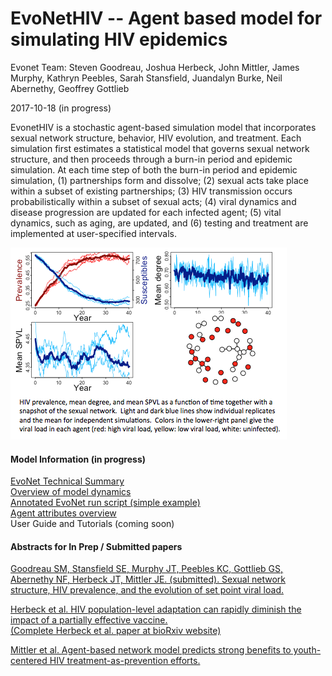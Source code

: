 
# EvoNetHIV -- Agent based model for simulating HIV epidemics

Evonet Team: Steven Goodreau, Joshua Herbeck, John Mittler, James Murphy, Kathryn Peebles, Sarah Stansfield, Juandalyn Burke, Neil Abernethy, Geoffrey Gottlieb

2017-10-18 (in progress)

EvonetHIV is a stochastic agent-based simulation model that incorporates sexual network structure, behavior, HIV evolution, and treatment. Each simulation first estimates a statistical model that governs sexual network structure, and then proceeds through a burn-in period and epidemic simulation. At each time step of both the burn-in period and epidemic simulation, (1) partnerships form and dissolve; (2) sexual acts take place within a subset of existing partnerships; (3) HIV transmission occurs probabilistically within a subset of sexual acts; (4) viral dynamics and disease progression are updated for each infected agent; (5) vital dynamics, such as aging, are updated, and (6) testing and treatment are implemented at user-specified intervals.

![](./img/Prev_mean_degree_network_pic.png)

#### Model Information (in progress)  

[EvoNet Technical Summary](./files/EvoNet_Technical_Summary.pdf)  
[Overview of model dynamics](./files/overview_link.md)  
[Annotated EvoNet run script (simple example)](./files/Quick_start_overview.md)  
[Agent attributes overview](./files/EvoNet_Agent_Attributes_Overview.md)  
User Guide and Tutorials (coming soon)

#### Abstracts for In Prep / Submitted papers

[Goodreau SM, Stansfield SE, Murphy JT, Peebles KC, Gottlieb GS, Abernethy NF, Herbeck JT, Mittler JE. (submitted). Sexual network structure, HIV prevalence, and the evolution of set point viral load.](./files/abstractsGoodreau1.md)    

[Herbeck et al. HIV population-level adaptation can rapidly diminish the impact of a partially effective vaccine.](./files/abstractsHerbeck1.md)  
[(Complete Herbeck et al. paper at bioRxiv website)](https://www.biorxiv.org/content/early/2017/02/22/110783)

[Mittler et al. Agent-based network model predicts strong benefits to youth-centered HIV treatment-as-prevention efforts.](./files/abstractsMittler1.md)
